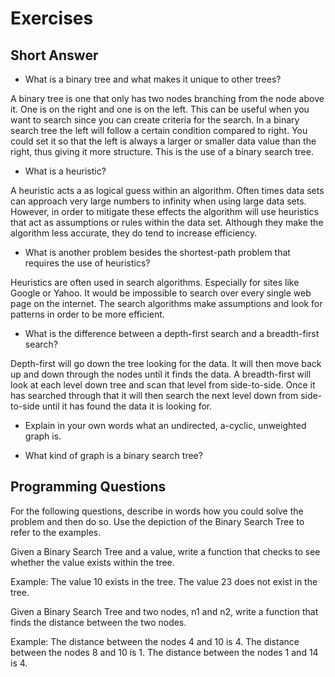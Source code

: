 # Exercises

## Short Answer

* What is a binary tree and what makes it unique to other trees?

A binary tree is one that only has two nodes branching from the node above it.  One is on the right and one is on the left.  This can be useful when you want to search since you can create criteria for the search.  In a binary search tree the left will follow a certain condition compared to right.  You could set it so that the left is always a larger or smaller data value than the right, thus giving it more structure.  This is the use of a binary search tree.

* What is a heuristic?

A heuristic acts a as logical guess within an algorithm.  Often times data sets can approach very large numbers to infinity when using large data sets.  However, in order to mitigate these effects the algorithm will use heuristics that act as assumptions or rules within the data set.  Although they make the algorithm less accurate, they do tend to increase efficiency.

* What is another problem besides the shortest-path problem that requires the use of heuristics?

Heuristics are often used in search algorithms.  Especially for sites like Google or Yahoo.  It would be impossible to search over every single web page on the internet.  The search algorithms make assumptions and look for patterns in order to be more efficient.

* What is the difference between a depth-first search and a breadth-first search?

Depth-first will go down the tree looking for the data.  It will then move back up and down through the nodes until it finds the data.  A breadth-first will look at each level down tree and scan that level from side-to-side.  Once it has searched through that it will then search the next level down from side-to-side until it has found the data it is looking for.

* Explain in your own words what an undirected, a-cyclic, unweighted graph is.

* What kind of graph is a binary search tree?

## Programming Questions

For the following questions, describe in words how you could solve the problem and then do so. Use the depiction of the Binary Search Tree to refer to the examples.



Given a Binary Search Tree and a value, write a function that checks to see whether the value exists within the tree.

Example: The value 10 exists in the tree. The value 23 does not exist in the tree.

Given a Binary Search Tree and two nodes, n1 and n2, write a function that finds the distance between the two nodes.

Example: The distance between the nodes 4 and 10 is 4. The distance between the nodes 8 and 10 is 1. The distance between the nodes 1 and 14 is 4.